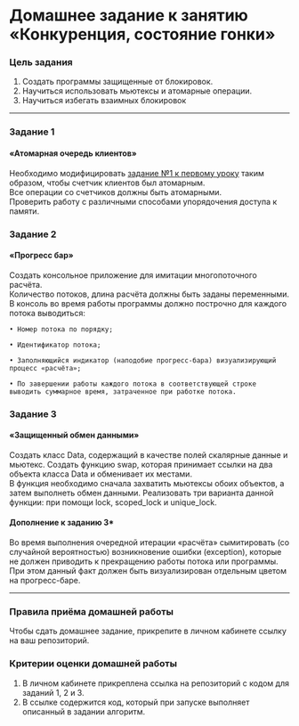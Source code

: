 # Домашнее задание к занятию «Конкуренция, состояние гонки»

### Цель задания

1. Создать программы защищенные от блокировок. 
2. Научиться использовать мьютексы и атомарные операции.
3. Научиться избегать взаимных блокировок

------

### Задание 1

#### «Атомарная очередь клиентов»

Необходимо модифицировать [задание №1 к первому уроку](https://github.com/netology-code/map-homeworks/tree/main/01) таким образом, чтобы счетчик клиентов был атомарным.<br/>
Все операции со счетчиков должны быть атомарными.<br/>
Проверить работу с различными способами упорядочения доступа к памяти.

### Задание 2

#### «Прогресс бар»

Создать консольное приложение для имитации многопоточного расчёта.<br/>
Количество потоков, длина расчёта должны быть заданы переменными.<br/>
В консоль во время работы программы должно построчно для каждого потока выводиться:

	• Номер потока по порядку;
	
	• Идентификатор потока;
	
	• Заполняющийся индикатор (наподобие прогресс-бара) визуализирующий процесс «расчёта»;
	
	• По завершении работы каждого потока в соответствующей строке выводить суммарное время, затраченное при работке потока.

### Задание 3

#### «Защищенный обмен данными»

Создать класс Data, содержащий в качестве полей скалярные данные и мьютекс.
Создать функцию swap, которая принимает ссылки на два объекта класса Data и обменивает их местами.<br/>
В функция необходимо сначала захватить мьютексы обоих объектов, а затем выполнеть обмен данными.
Реализовать три варианта данной функции: при помощи lock, scoped_lock и unique_lock.

#### Дополнение к заданию 3*

Во время выполнения очередной итерации «расчёта» сымитировать (со случайной вероятностью) возникновение ошибки (exception), которые не должен приводить к прекращению работы потока или программы. При этом данный факт должен быть визуализирован отдельным цветом на прогресс-баре.

------

### Правила приёма домашней работы

Чтобы сдать домашнее задание, прикрепите в личном кабинете ссылку на ваш репозиторий.

### Критерии оценки домашней работы

1. В личном кабинете прикреплена ссылка на репозиторий с кодом для заданий 1, 2 и 3.
2. В ссылке содержится код, который при запуске выполняет описанный в задании алгоритм.